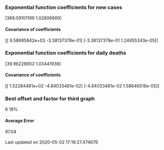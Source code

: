 <h3>Exponential function coefficients for new cases</h3>
[366.09101199   1.02806669]
<h4>Covariance of coefficients</h4>
[[ 9.58685842e+03 -3.38137378e-01]
 [-3.38137378e-01  1.24955343e-05]]
<h3>Exponential function coefficients for daily deaths</h3>
[39.96228902  1.03441938]
<h4>Covariance of coefficients</h4>
[[ 1.52284481e+02 -4.84033481e-02]
 [-4.84033481e-02  1.58846518e-05]] <br/>
<h3>Best offset and factor for third graph</h3>
6 18%
<h4>Average Error</h4>
97.04
<br /><br />Last updated on 2020-05-02 17:19:27.474676
